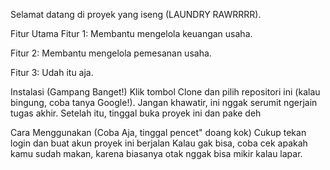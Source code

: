 
  Selamat datang di proyek yang iseng (LAUNDRY RAWRRRR).

  Fitur Utama
  Fitur 1: Membantu mengelola keuangan usaha.

  Fitur 2: Membantu mengelola pemesanan usaha.

  Fitur 3: Udah itu aja.


  Instalasi (Gampang Banget!)
  Klik tombol Clone dan pilih repositori ini (kalau bingung, coba tanya Google!).
  Jangan khawatir, ini nggak serumit ngerjain tugas akhir.
  Setelah itu, tinggal buka proyek ini dan pake deh


  Cara Menggunakan (Coba Aja, tinggal pencet" doang kok)
  Cukup tekan login dan buat akun proyek ini berjalan 
  Kalau gak bisa, coba cek apakah kamu sudah makan, karena biasanya otak nggak bisa mikir kalau lapar.
